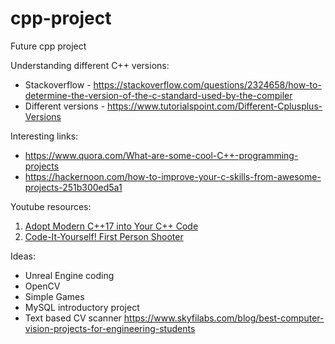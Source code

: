 # cpp-project
Future cpp project

Understanding different C++ versions:
* Stackoverflow - https://stackoverflow.com/questions/2324658/how-to-determine-the-version-of-the-c-standard-used-by-the-compiler
* Different versions - https://www.tutorialspoint.com/Different-Cplusplus-Versions

Interesting links:
* https://www.quora.com/What-are-some-cool-C++-programming-projects
* https://hackernoon.com/how-to-improve-your-c-skills-from-awesome-projects-251b300ed5a1

Youtube resources:
1. [Adopt Modern C++17 into Your C++ Code](https://www.youtube.com/watch?v=UsrHQAzSXkA&t=540s)
2. [Code-It-Yourself! First Person Shooter](https://www.youtube.com/watch?v=xW8skO7MFYw&t=1200s)

Ideas:
* Unreal Engine coding
* OpenCV
* Simple Games
* MySQL introductory project
* Text based CV scanner https://www.skyfilabs.com/blog/best-computer-vision-projects-for-engineering-students
